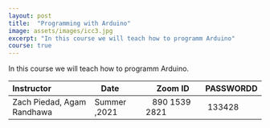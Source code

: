 ```yaml
---
layout: post
title:  "Programming with Arduino"
image: assets/images/icc3.jpg
excerpt: "In this course we will teach how to programm Arduino"
course: true
---
```


In this course we will teach how to programm Arduino.


| Instructor  | &nbsp;&nbsp;&nbsp;Date&nbsp; | &nbsp;&nbsp; &nbsp;&nbsp;Zoom ID &nbsp; | &nbsp;PASSWORDD  |
| :---        |    :----   |          :--- |  :--- |
| Zach Piedad, Agam Randhawa   | Summer ,2021   | &nbsp;&nbsp; 890 1539 2821 &nbsp; &nbsp; |&nbsp; 133428|

<br/>

